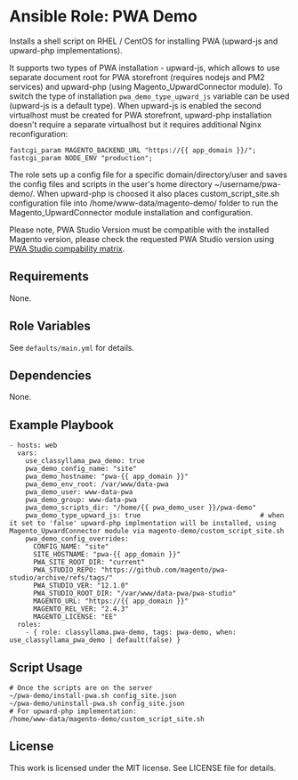 # Ansible Role: PWA Demo

Installs a shell script on RHEL / CentOS for installing PWA (upward-js and upward-php implementations).

It supports two types of PWA installation - upward-js, which allows to use separate document root for PWA storefront (requires nodejs and PM2 services) and upward-php (using Magento_UpwardConnector module).
To switch the type of installation `pwa_demo_type_upward_js` variable can be used (upward-js is a default type).
When upward-js is enabled the second virtualhost must be created for PWA storefront, upward-php installation doesn't require a separate virtualhost but it requires additional Nginx reconfiguration:

    fastcgi_param MAGENTO_BACKEND_URL "https://{{ app_domain }}/";
    fastcgi_param NODE_ENV "production";

The role sets up a config file for a specific domain/directory/user and saves the config files and scripts in the user's home directory ~/username/pwa-demo/.
When upward-php is choosed it also places custom_script_site.sh configuration file into /home/www-data/magento-demo/ folder to run the Magento_UpwardConnector module installation and configuration.

Please note, PWA Studio Version must be compatible with the installed Magento version, please check the requested PWA Studio version using [PWA Studio compability matrix](https://magento.github.io/pwa-studio/technologies/magento-compatibility/).

## Requirements

None.

## Role Variables

See `defaults/main.yml` for details.

## Dependencies

None.

## Example Playbook

    - hosts: web
      vars:
        use_classyllama_pwa_demo: true
        pwa_demo_config_name: "site"
        pwa_demo_hostname: "pwa-{{ app_domain }}"
        pwa_demo_env_root: /var/www/data-pwa
        pwa_demo_user: www-data-pwa
        pwa_demo_group: www-data-pwa
        pwa_demo_scripts_dir: "/home/{{ pwa_demo_user }}/pwa-demo"
        pwa_demo_type_upward_js: true                              # when it set to 'false' upward-php implmentation will be installed, using Magento_UpwardConnector module via magento-demo/custom_script_site.sh
        pwa_demo_config_overrides:
          CONFIG_NAME: "site"
          SITE_HOSTNAME: "pwa-{{ app_domain }}"
          PWA_SITE_ROOT_DIR: "current"
          PWA_STUDIO_REPO: "https://github.com/magento/pwa-studio/archive/refs/tags/"
          PWA_STUDIO_VER: "12.1.0"
          PWA_STUDIO_ROOT_DIR: "/var/www/data-pwa/pwa-studio"
          MAGENTO_URL: "https://{{ app_domain }}"
          MAGENTO_REL_VER: "2.4.3"
          MAGENTO_LICENSE: "EE"
      roles:
        - { role: classyllama.pwa-demo, tags: pwa-demo, when: use_classyllama_pwa_demo | default(false) }

## Script Usage

    # Once the scripts are on the server
    ~/pwa-demo/install-pwa.sh config_site.json
    ~/pwa-demo/uninstall-pwa.sh config_site.json
    # For upward-php implementation: 
    /home/www-data/magento-demo/custom_script_site.sh 

## License

This work is licensed under the MIT license. See LICENSE file for details.
